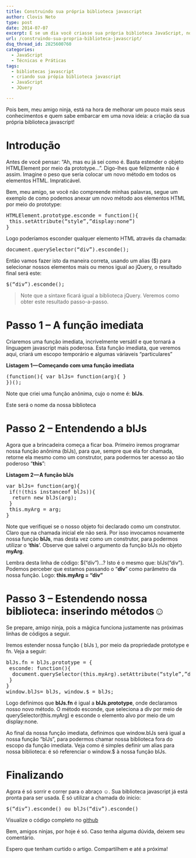 ```yaml
---
title: Construindo sua própria biblioteca javascript
author: Clovis Neto
type: post
date: 2014-07-07
excerpt: E se um dia você criasse sua própria biblioteca JavaScript, no estilo da jQuery?
url: /construindo-sua-propria-biblioteca-javascript/
dsq_thread_id: 2825600760
categories:
  - JavaScript
  - Técnicas e Práticas
tags:
  - bibliotecas javascript
  - criando sua própia biblioteca javascript
  - JavaScript
  - JQuery

---
```

Pois bem, meu amigo ninja, está na hora de melhorar um pouco mais seus conhecimentos e quem sabe embarcar em uma nova ideia: a criação da sua própria biblioteca javascript!

# Introdução

Antes de você pensar: “Ah, mas eu já sei como é. Basta estender o objeto HTMLElement por meio da prototype…”. Digo-lhes que felizmente não é assim. Imagine o peso que seria colocar um novo método em todos os elementos HTML. Impraticável.

Bem, meu amigo, se você não compreende minhas palavras, segue um exemplo de como podemos anexar um novo método aos elementos HTML por meio do prototype:

<pre class="lang-javascript">HTMLElement.prototype.esconde = function(){
 this.setAttribute(“style”,”display:none”)
}
</pre>

Logo poderíamos esconder qualquer elemento HTML através da chamada:

<pre class="lang-javascript">document.querySelector(“div”).esconde();</pre>

Então vamos fazer isto da maneira correta, usando um alias ($) para selecionar nossos elementos mais ou menos igual ao jQuery, o resultado final será este:

<pre class="lang-javascript">$(“div”).esconde();</pre>

> Note que a sintaxe ficará igual a biblioteca jQuery. Veremos como obter este resultado passo-a-passo.

# Passo 1 &#8211; A função imediata

Criaremos uma função imediata, incrivelmente versátil e que tornará a linguagem javascript mais poderosa. Esta função imediata, que veremos aqui, criará um escopo temporário e algumas váriaveis “particulares”

**Listagem 1 — Começando com uma função imediata**

<pre class="lang-javascript">(function(){ var blJs= function(arg){ }
})();
</pre>

Note que criei uma função anônima, cujo o nome é: **blJs**.

Este será o nome da nossa biblioteca

# Passo 2 &#8211; Entendendo a blJs

Agora que a brincadeira começa a ficar boa. Primeiro iremos programar nossa função anônima (blJs), para que, sempre que ela for chamada, retorne ela mesmo como um construtor, para podermos ter acesso ao tão poderoso “**this**”:

**Listagem 2 — A função blJs**

<pre class="lang-javascript">var blJs= function(arg){ 
 if(!(this instanceof blJs)){ 
  return new blJs(arg); 
 }
 this.myArg = arg;
}
</pre>

Note que verifiquei se o nosso objeto foi declarado como um construtor. Claro que na chamada inicial ele não será. Por isso invocamos novamente nossa função **blJs**, mas desta vez como um construtor, para podermos utilizar o &#8216;**this**&#8216;. Observe que salvei o argumento da função blJs no objeto **myArg**.

Lembra desta linha de código: $(“div”)…? Isto é o mesmo que: blJs(“div”). Podemos perceber que estamos passando o “**div**” como parâmetro da nossa função. Logo: **this.myArg = “div”**

# Passo 3 &#8211; Estendendo nossa biblioteca: inserindo métodos☺

Se prepare, amigo ninja, pois a mágica funciona justamente nas próximas linhas de códigos a seguir.

Iremos estender nossa função ( blJs ), por meio da propriedade prototype e fn. Veja a seguir:

<pre class="lang-javascript">blJs.fn = blJs.prototype = { 
 esconde: function(){ 
  document.querySelector(this.myArg).setAttribute(“style”,”display:none”); 
 }
}
window.blJs= blJs, window.$ = blJs;
</pre>

Logo definimos que **blJs.fn** é igual a **blJs.prototype**, onde declaramos nosso novo método. O método esconde, que seleciona a div por meio de querySelector(this.myArg) e esconde o elemento alvo por meio de um display:none.

Ao final da nossa função imediata, definimos que window.blJs será igual a nossa função “blJs”, para podermos chamar nossa biblioteca fora do escopo da função imediata. Veja como é simples definir um alias para nossa biblioteca: é só referenciar o window.$ à nossa função blJs.

# Finalizando

Agora é só sorrir e correr para o abraço ☺. Sua biblioteca javascript já está pronta para ser usada. É só utilizar a chamada do inicio:

<pre class="lang-javascript">$(“div”).esconde() ou blJs(“div”).esconde()</pre>

Visualize o código completo no <a title="clique para visualizar o código completo" href="https://github.com/clovisdasilvaneto/blJs" target="_blank">github</a>

Bem, amigos ninjas, por hoje é só. Caso tenha alguma dúvida, deixem seu comentário.

Espero que tenham curtido o artigo. Compartilhem e até a próxima!